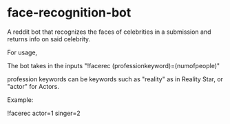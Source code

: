 # face-recognition-bot

A reddit bot that recognizes the faces of celebrities in a submission and returns info on said celebrity.

For usage,

The bot takes in the inputs "!facerec (professionkeyword)=(numofpeople)"

profession keywords can be keywords such as "reality" as in Reality Star, or "actor" for Actors.

Example:

!facerec actor=1 singer=2

